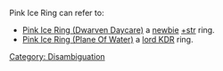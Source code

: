Pink Ice Ring can refer to:

-   [Pink Ice Ring (Dwarven
    Daycare)](Pink_Ice_Ring_(Dwarven_Daycare) "wikilink") a
    [newbie](:Category:Lowmort_1-10_Gear "wikilink")
    [+str](:Category:_Str_Gear "wikilink") ring.
-   [Pink Ice Ring (Plane Of
    Water)](Pink_Ice_Ring_(Plane_Of_Water) "wikilink") a [lord
    KDR](:Category:Lord_KDR_Gear "wikilink") ring.

[Category: Disambiguation](Category:_Disambiguation "wikilink")
